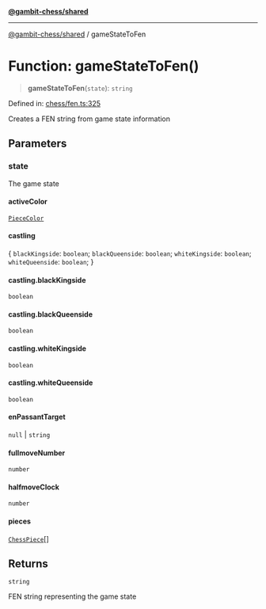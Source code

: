 [**@gambit-chess/shared**](../README.md)

***

[@gambit-chess/shared](../globals.md) / gameStateToFen

# Function: gameStateToFen()

> **gameStateToFen**(`state`): `string`

Defined in: [chess/fen.ts:325](https://github.com/cango91/gambit-chess/blob/d79bd73a9b1359341cbe89b368f1eb5b66a60564/shared/src/chess/fen.ts#L325)

Creates a FEN string from game state information

## Parameters

### state

The game state

#### activeColor

[`PieceColor`](../type-aliases/PieceColor.md)

#### castling

\{ `blackKingside`: `boolean`; `blackQueenside`: `boolean`; `whiteKingside`: `boolean`; `whiteQueenside`: `boolean`; \}

#### castling.blackKingside

`boolean`

#### castling.blackQueenside

`boolean`

#### castling.whiteKingside

`boolean`

#### castling.whiteQueenside

`boolean`

#### enPassantTarget

`null` \| `string`

#### fullmoveNumber

`number`

#### halfmoveClock

`number`

#### pieces

[`ChessPiece`](../interfaces/ChessPiece.md)[]

## Returns

`string`

FEN string representing the game state
